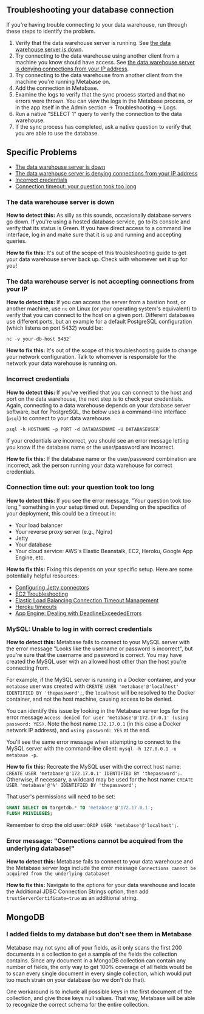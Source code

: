 ## Troubleshooting your database connection

If you're having trouble connecting to your data warehouse, run through these steps to identify the problem.

1. Verify that the data warehouse server is running. See [the data warehouse server is down](#the-data-warehouse-server-is-down).
2. Try connecting to the data warehouse using another client from a machine you know should have access. See [the data warehouse server is denying connections from your IP address](#the-data-warehouse-server-is-denying-connections-from-your-ip-address).
3. Try connecting to the data warehouse from another client from the machine you're running Metabase on.
4. Add the connection in Metabase.
5. Examine the logs to verify that the sync process started and that no errors were thrown. You can view the logs in the Metabase process, or in the app itself in the Admin section -> Troubleshooting -> Logs.
6. Run a native "SELECT 1" query to verify the connection to the data warehouse.
7. If the sync process has completed, ask a native question to verify that you are able to use the database.

## Specific Problems

- [The data warehouse server is down](#the-data-warehouse-server-is-down)
- [The data warehouse server is denying connections from your IP address](#the-data-warehouse-server-is-denying-connections-from-your-ip-address)
- [Incorrect credentials](#incorrect-credentials)
- [Connection timeout: your question took too long](#connection-timeout-your-question-took-too-long)

### The data warehouse server is down

**How to detect this:** As silly as this sounds, occasionally database servers go down. If you're using a hosted database service, go to its console and verify that its status is Green. If you have direct access to a command line interface, log in and make sure that it is up and running and accepting queries.

**How to fix this:** It's out of the scope of this troubleshooting guide to get your data warehouse server back up. Check with whomever set it up for you!

### The data warehouse server is not accepting connections from your IP

**How to detect this:** If you can access the server from a bastion host, or another machine, use `nc` on Linux (or your operating system's equivalent) to verify that you can connect to the host on a given port. Different databases use different ports, but an example for a default PostgreSQL configuration (which listens on port 5432) would be:

```
nc -v your-db-host 5432`
```

**How to fix this:** It's out of the scope of this troubleshooting guide to change your network configuration. Talk to whomever is responsible for the network your data warehouse is running on.

### Incorrect credentials

**How to detect this:** If you've verified that you can connect to the host and port on the data warehouse, the next step is to check your credentials. Again, connecting to a data warehouse depends on your database server software, but for PostgreSQL, the below uses a command-line interface (`psql`) to connect to your data warehouse.

```
psql -h HOSTNAME -p PORT -d DATABASENAME -U DATABASEUSER`
```

If your credentials are incorrect, you should see an error message letting you know if the database name or the user/password are incorrect.

**How to fix this:** If the database name or the user/password combination are incorrect, ask the person running your data warehouse for correct credentials.

### Connection time out: your question took too long

**How to detect this:** If you see the error message, "Your question took too long," something in your setup timed out. Depending on the specifics of your deployment, this could be a timeout in:

- Your load balancer
- Your reverse proxy server (e.g., Nginx)
- Jetty
- Your database
- Your cloud service: AWS's Elastic Beanstalk, EC2, Heroku, Google App Engine, etc.

**How to fix this:** Fixing this depends on your specific setup. Here are some potentially helpful resources:

- [Configuring Jetty connectors](https://www.eclipse.org/jetty/documentation/current/configuring-connectors.html)
- [EC2 Troubleshooting](https://docs.aws.amazon.com/AWSEC2/latest/UserGuide/TroubleshootingInstancesConnecting.html)
- [Elastic Load Balancing Connection Timeout Management](https://aws.amazon.com/blogs/aws/elb-idle-timeout-control/)
- [Heroku timeouts](https://devcenter.heroku.com/articles/request-timeout)
- [App Engine: Dealing with DeadlineExceededErrors](https://cloud.google.com/appengine/articles/deadlineexceedederrors)

### MySQL: Unable to log in with correct credentials

**How to detect this:** Metabase fails to connect to your MySQL server with the error message "Looks like the username or password is incorrect", but you're sure that the username and password is correct. You may have created the MySQL user with an allowed host other than the host you're connecting from.

For example, if the MySQL server is running in a Docker container, and your `metabase` user was created with `CREATE USER 'metabase'@'localhost' IDENTIFIED BY 'thepassword';`, the `localhost` will be resolved to the Docker container, and not the host machine, causing access to be denied.

You can identify this issue by looking in the Metabase server logs for the error message `Access denied for user 'metabase'@'172.17.0.1' (using password: YES)`. Note the host name `172.17.0.1` (in this case a Docker network IP address), and `using password: YES` at the end.

You'll see the same error message when attempting to connect to the MySQL server with the command-line client: `mysql -h 127.0.0.1 -u metabase -p`.

**How to fix this:** Recreate the MySQL user with the correct host name: `CREATE USER 'metabase'@'172.17.0.1' IDENTIFIED BY 'thepassword';`. Otherwise, if necessary, a wildcard may be used for the host name: `CREATE USER 'metabase'@'%' IDENTIFIED BY 'thepassword';`

That user's permissions will need to be set:

```sql
GRANT SELECT ON targetdb.* TO 'metabase'@'172.17.0.1';
FLUSH PRIVILEGES;
```

Remember to drop the old user: `DROP USER 'metabase'@'localhost';`.

### Error message: "Connections cannot be acquired from the underlying database!"

**How to detect this:** Metabase fails to connect to your data warehouse and the Metabase server logs include the error message `Connections cannot be acquired from the underlying database!`

**How to fix this:** Navigate to the options for your data warehouse and locate the Additional JDBC Connection Strings option, then add `trustServerCertificate=true` as an additional string.

## MongoDB

### I added fields to my database but don't see them in Metabase

Metabase may not sync all of your fields, as it only scans the first 200 documents in a collection to get a sample of the fields the collection contains. Since any document in a MongoDB collection can contain any number of fields, the only way to get 100% coverage of all fields would be to scan every single document in every single collection, which would put too much strain on your database (so we don't do that).

One workaround is to include all possible keys in the first document of the collection, and give those keys null values. That way, Metabase will be able to recognize the correct schema for the entire collection. 
